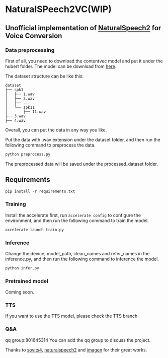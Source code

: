 
# NaturalSPeech2VC(WIP)

## Unofficial implementation of <a href="https://arxiv.org/pdf/2304.09116.pdf">NaturalSpeech2</a> for Voice Conversion

### Data preprocessing
First of all, you need to download the contentvec model and put it under the hubert folder.
The model can be download from <a href="https://ibm.ent.box.com/s/z1wgl1stco8ffooyatzdwsqn2psd9lrr">here</a>.

The dataset structure can be like this:

```
dataset
├── spk1
│   ├── 1.wav
│   ├── 2.wav
│   ├── ...
│   └── spk11
│       ├── 11.wav
├── 3.wav
├── 4.wav
```

Overall, you can put the data in any way you like.

Put the data with .wav extension under the dataset folder, and then run the following command to preprocess the data.

```python
python preprocess.py
```

The preprocessed data will be saved under the processed_dataset folder.

## Requirements

```python
pip install -r requirements.txt
```

### Training

Install the accelerate first, run `accelerate config` to configure the environment, and then run the following command to train the model.

```python
accelerate launch train.py
```

### Inference

Change the device, model_path, clean_names and refer_names in the inference.py, and then run the following command to inference the model.

```python
python infer.py
```

### Pretrained model
Coming soon.

### TTS

If you want to use the TTS model, please check the TTS branch.

### Q&A

qq group:801645314
You can add the qq group to discuss the project.

Thanks to <a href="https://github.com/svc-develop-team/so-vits-svc/">sovits4</a>, <a href="https://github.com/lucidrains/naturalspeech2-pytorch/">naturalspeech2</a> and <a href="https://github.com/lucidrains/imagen-pytorch">imagen</a> for their great works.
